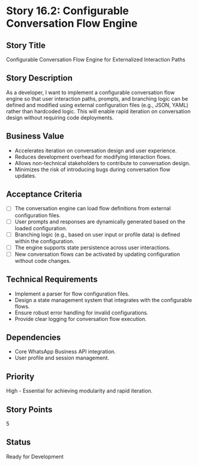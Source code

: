 # Story 16.2: Configurable Conversation Flow Engine

## Story Title
Configurable Conversation Flow Engine for Externalized Interaction Paths

## Story Description
As a developer, I want to implement a configurable conversation flow engine so that user interaction paths, prompts, and branching logic can be defined and modified using external configuration files (e.g., JSON, YAML) rather than hardcoded logic. This will enable rapid iteration on conversation design without requiring code deployments.

## Business Value
- Accelerates iteration on conversation design and user experience.
- Reduces development overhead for modifying interaction flows.
- Allows non-technical stakeholders to contribute to conversation design.
- Minimizes the risk of introducing bugs during conversation flow updates.

## Acceptance Criteria
- [ ] The conversation engine can load flow definitions from external configuration files.
- [ ] User prompts and responses are dynamically generated based on the loaded configuration.
- [ ] Branching logic (e.g., based on user input or profile data) is defined within the configuration.
- [ ] The engine supports state persistence across user interactions.
- [ ] New conversation flows can be activated by updating configuration without code changes.

## Technical Requirements
- Implement a parser for flow configuration files.
- Design a state management system that integrates with the configurable flows.
- Ensure robust error handling for invalid configurations.
- Provide clear logging for conversation flow execution.

## Dependencies
- Core WhatsApp Business API integration.
- User profile and session management.

## Priority
High - Essential for achieving modularity and rapid iteration.

## Story Points
5

## Status
Ready for Development
